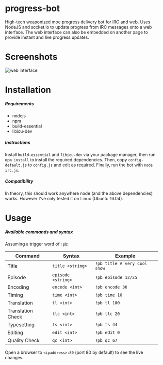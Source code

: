 # progress-bot
High-tech weaponized moe progress delivery bot for IRC and web. Uses NodeJS and socket.io to update progress from IRC messages onto a web interface. The web interface can also be embedded on another page to provide instant and live progress updates.

# Screenshots
![web interface](http://i.imgur.com/nKWdaGL.gif)

# Installation
##### Requirements
* nodejs
* npm
* build-essential
* libicu-dev

##### Instructions
Install `build-essential` and `libicu-dev` via your package manager, then run `npm install` to install the required dependencies. Then, copy `config-default.js` to `config.js` and edit as required. Finally, run the bot with `node irc.js`.

##### Compatibility
In theory, this should work anywhere node (and the above dependencies) works. However I've only tested it on Linux (Ubuntu 16.04).

# Usage
##### Available commands and syntax

Assuming a trigger word of `!pb`:


| Command       | Syntax             | Example                  |
| ------------- | -----------------  | ------------------------ |
| Title         | `title <string>`   | `!pb title A very cool show` |
| Episode       | `episode <string>` | `!pb episode 12/25`          |
| Encoding      | `encode <int>`     | `!pb encode 30`              |
| Timing        | `time <int>`       | `!pb time 10`                |
| Translation   | `tl <int>`         | `!pb tl 100`                 |
| Translation Check | `tlc <int>`    | `!pb tlc 20`                 |
| Typesetting   | `ts <int>`         | `!pb ts 44`                  |
| Editing       | `edit <int>`       | `!pb edit 0`                 |
| Quality Check | `qc <int>`         | `!pb qc 67`                  |

Open a browser to `<ipaddress>:80` (port 80 by default) to see the live changes.